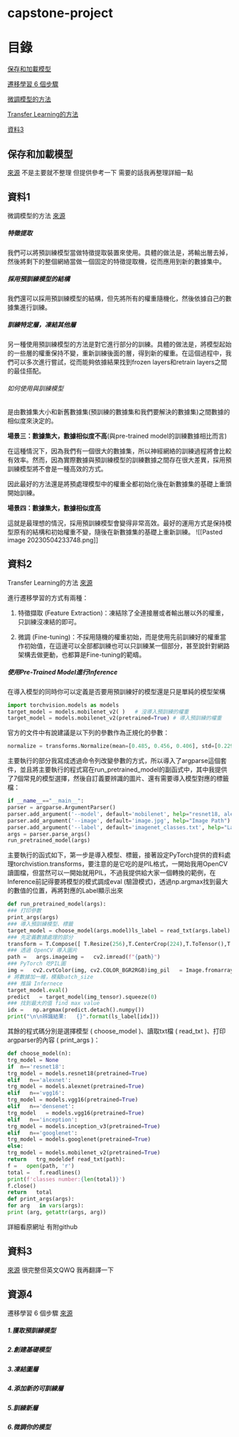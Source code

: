 # capstone-project
# 目錄
[保存和加載模型](#保存和加載模型)

[遷移學習 6 個步驟](#資源4)

[微調模型的方法](#資料1)

[Transfer Learning的方法](#資料2)

[資料3](#資料3)

## 保存和加載模型
[來源](https://www.tensorflow.org/tutorials/keras/save_and_load)
不是主要就不整理 但提供參考一下 需要的話我再整理詳細一點

## 資料1
微調模型的方法
[來源](https://kknews.cc/zh-tw/news/q2zpa5y.html)
##### **特徵提取**

我們可以將預訓練模型當做特徵提取裝置來使用。具體的做法是，將輸出層去掉，然後將剩下的整個網絡當做一個固定的特徵提取機，從而應用到新的數據集中。

##### **採用預訓練模型的結構**

我們還可以採用預訓練模型的結構，但先將所有的權重隨機化，然後依據自己的數據集進行訓練。

##### **訓練特定層，凍結其他層**

另一種使用預訓練模型的方法是對它進行部分的訓練。具體的做法是，將模型起始的一些層的權重保持不變，重新訓練後面的層，得到新的權重。在這個過程中，我們可以多次進行嘗試，從而能夠依據結果找到frozen layers和retrain layers之間的最佳搭配。

###### 如何使用與訓練模型
是由數據集大小和新舊數據集(預訓練的數據集和我們要解決的數據集)之間數據的相似度來決定的。

**場景三：數據集大，數據相似度不高**(與pre-trained model的訓練數據相比而言)  

在這種情況下，因為我們有一個很大的數據集，所以神經網絡的訓練過程將會比較有效率。然而，因為實際數據與預訓練模型的訓練數據之間存在很大差異，採用預訓練模型將不會是一種高效的方式。

因此最好的方法還是將預處理模型中的權重全都初始化後在新數據集的基礎上重頭開始訓練。

**場景四：數據集大，數據相似度高**

這就是最理想的情況，採用預訓練模型會變得非常高效。最好的運用方式是保持模型原有的結構和初始權重不變，隨後在新數據集的基礎上重新訓練。
![[Pasted image 20230504233748.png]]

## 資料2
Transfer Learning的方法
[來源](https://chiachun0818.medium.com/%E5%BF%AB%E9%80%9F%E7%90%86%E8%A7%A3pre-trained-model-transfer-learning%E4%B9%8B%E9%96%93%E5%B7%AE%E7%95%B0-%E4%B8%A6%E4%B8%94%E5%AF%A6%E4%BD%9Cpytorch%E6%8F%90%E4%BE%9B%E7%9A%84pre-trained-model-4a246a38463b)

進行遷移學習的方式有兩種：

1. 特徵擷取 (Feature Extraction)：凍結除了全連接層或者輸出層以外的權重，只訓練沒凍結的即可。

2. 微調 (Fine-tuning)：不採用隨機的權重初始，而是使用先前訓練好的權重當作初始值，在這邊可以全部都訓練也可以只訓練某一個部分，甚至說針對網路架構去做更動，也都算是Fine-tuning的範疇。

##### 使用Pre-Trained Model進行Inference
在導入模型的同時你可以定義是否要用預訓練好的模型還是只是單純的模型架構
~~~python
import torchvision.models as models
target_model = models.mobilenet_v2( )   # 沒導入預訓練的權重
target_model = models.mobilenet_v2(pretrained=True) # 導入預訓練的權重
~~~
官方的文件中有說建議是以下列的參數作為正規化的參數：
~~~python
normalize = transforms.Normalize(mean=[0.485, 0.456, 0.406], std=[0.229, 0.224, 0.225])
~~~
主要執行的部分我寫成透過命令列改變參數的方式，所以導入了argparse這個套件，並且將主要執行的程式寫在run_pretrained_model的副函式中，其中我提供了7個常見的模型選擇，然後自訂義要辨識的圖片、還有需要導入模型對應的標籤檔：
~~~python
if __name__=="__main__":
parser = argparse.ArgumentParser()
parser.add_argument('--model', default='mobilenet', help="resnet18, alexnet, vgg16, densenet, inception, googlenet")
parser.add_argument('--image', default='image.jpg', help="Image Path")
parser.add_argument('--label', default='imagenet_classes.txt', help="Label Path")
args = parser.parse_args()
run_pretrained_model(args)
~~~

主要執行的函式如下，第一步是導入模型、標籤，接著設定PyTorch提供的資料處理torchvistion.transforms，要注意的是它吃的是PIL格式，一開始我用OpenCV讀圖檔，但當然可以一開始就用PIL，不過我提供給大家一個轉換的範例，在Inference前記得要將模型的模式調成eval (驗證模式)，透過np.argmax找到最大的數值的位置，再將對應的Label顯示出來
~~~python
def run_pretrained_model(args):
### 打印參數
print_args(args)
### 導入預訓練模型、標籤
target_model = choose_model(args.model)ls_label = read_txt(args.label)
### 先定義數據處理的部分
transform = T.Compose([ T.Resize(256),T.CenterCrop(224),T.ToTensor(),T.Normalize(mean=[0.485, 0.456, 0.406],std=[0.229, 0.224, 0.225])])
### 透過 OpenCV 導入圖片
path =   args.imageimg =   cv2.imread(f"{path}")
### PyTorch 吃PIL圖
img =   cv2.cvtColor(img, cv2.COLOR_BGR2RGB)img_pil   = Image.fromarray(img)img_tensor = transform(img_pil).unsqueeze(0)   
# 將數據加一維，模擬batch_size
### 推論 Infernece
target_model.eval()
predict   = target_model(img_tensor).squeeze(0)
### 找到最大的值 find max value
idx =   np.argmax(predict.detach().numpy())
print("\n\n辨識結果:   {}".format(ls_label[idx]))
~~~
其餘的程式碼分別是選擇模型 ( choose_model )、讀取txt檔 ( read_txt )、打印argparser的內容 ( print_args )：
~~~python
def choose_model(n):
trg_model = None
if  n=='resnet18':
trg_model = models.resnet18(pretrained=True)
elif   n=='alexnet':
trg_model = models.alexnet(pretrained=True)
elif   n=='vgg16':
trg_model = models.vgg16(pretrained=True)
elif   n=='densenet':
trg_model   = models.vgg16(pretrained=True)
elif   n=='inception':
trg_model = models.inception_v3(pretrained=True)
elif   n=='googlenet':
trg_model = models.googlenet(pretrained=True)
else:
trg_model = models.mobilenet_v2(pretrained=True)
return   trg_modeldef read_txt(path):
f =   open(path, 'r')
total =   f.readlines()
print(f'classes number:{len(total)}')
f.close()
return   total
def print_args(args):
for arg   in vars(args):
print (arg, getattr(args, arg))
~~~

詳細看原網址 有附github

## 資料3
[來源](https://github.com/vietanhdev/blazeface_keras#how-to-fine-tune-one-of-the-trained-models-on-your-own-dataset)
很完整但英文QWQ 我再翻譯一下

## 資源4
遷移學習 6 個步驟
[來源](https://www.v7labs.com/blog/transfer-learning-guide#h5)

##### 1.獲取預訓練模型
##### 2.創建基礎模型
##### 3.凍結圖層
##### 4.添加新的可訓練層
##### 5.訓練新層
##### 6.微調你的模型
